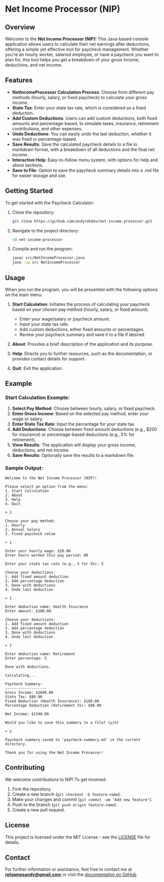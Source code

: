 
# **Net Income Processor (NIP)**

## **Overview**
Welcome to the **Net Income Processor (NIP)**! This Java-based console application allows users to calculate their net earnings after deductions, offering a simple yet effective tool for paycheck management. Whether you're an hourly worker, salaried employee, or have a paycheck you want to plan for, this tool helps you get a breakdown of your gross income, deductions, and net income.

## **Features**
- **NetIncomeProcessor Calculation Process**: Choose from different pay methods (hourly, salary, or fixed paycheck) to calculate your gross income.
- **State Tax**: Enter your state tax rate, which is considered as a fixed deduction.
- **Add Custom Deductions**: Users can add custom deductions, both fixed amounts and percentage-based, to simulate taxes, insurance, retirement contributions, and other expenses.
- **Undo Deductions**: You can easily undo the last deduction, whether it was fixed or percentage-based.
- **Save Results**: Save the calculated paycheck details to a file in markdown format, with a breakdown of all deductions and the final net income.
- **Interactive Help**: Easy-to-follow menu system, with options for help and about sections.
- **Save to File**: Option to save the paycheck summary details into a .md file for easier storage and use.

## **Getting Started**
To get started with the Paycheck Calculator:

1. Clone the repository:
   ```bash
   git clone https://github.com/andyrohdev/net-income-processor.git
   ```

2. Navigate to the project directory:
   ```bash
   cd net-income-processor
   ```

3. Compile and run the program:
   ```bash
   javac src/NetIncomeProcessor.java
   java -cp src NetIncomeProcessor
   ```

## **Usage**
When you run the program, you will be presented with the following options on the main menu:

1. **Start Calculation**: Initiates the process of calculating your paycheck based on your chosen pay method (hourly, salary, or fixed amount).
   - Enter your wage/salary or paycheck amount.
   - Input your state tax rate.
   - Add custom deductions, either fixed amounts or percentages.
   - Review your paycheck summary and save it to a file if desired.
   
2. **About**: Provides a brief description of the application and its purpose.
   
3. **Help**: Directs you to further resources, such as the documentation, or provides contact details for support.

4. **Quit**: Exit the application.

## **Example**
### Start Calculation Example:
1. **Select Pay Method**: Choose between hourly, salary, or fixed paycheck.
2. **Enter Gross Income**: Based on the selected pay method, enter your wage or salary.
3. **Enter State Tax Rate**: Input the percentage for your state tax.
4. **Add Deductions**: Choose between fixed amount deductions (e.g., $200 for insurance) or percentage-based deductions (e.g., 5% for retirement).
5. **View Results**: The application will display your gross income, deductions, and net income.
6. **Save Results**: Optionally save the results to a markdown file.

### Sample Output:
```
Welcome to the Net Income Processor (NIP)!

Please select an option from the menu:
1. Start Calculation
2. About
3. Help
4. Quit

> 1

Choose your pay method:
1. Hourly
2. Annual Salary
3. Fixed paycheck value

> 1

Enter your hourly wage: $20.00
Enter hours worked this pay period: 80

Enter your state tax rate (e.g., 5 for 5%): 5

Choose your deductions:
1. Add fixed amount deduction
2. Add percentage deduction
3. Done with deductions
4. Undo last deduction

> 1

Enter deduction name: Health Insurance
Enter amount: $100.00

Choose your deductions:
1. Add fixed amount deduction
2. Add percentage deduction
3. Done with deductions
4. Undo last deduction

> 2

Enter deduction name: Retirement
Enter percentage: 5

Done with deductions.

Calculating...

Paycheck Summary:
-------------------
Gross Income: $1600.00
State Tax: $80.00
Fixed Deduction (Health Insurance): $100.00
Percentage Deduction (Retirement 5%): $80.00

Net Income: $1340.00

Would you like to save this summary to a file? (y/n)

> y

Paycheck summary saved to 'paycheck-summary.md' in the current directory.

Thank you for using the Net Income Processor!

```

## **Contributing**
We welcome contributions to NIP! To get involved:

1. Fork the repository.
2. Create a new branch (`git checkout -b feature-name`).
3. Make your changes and commit (`git commit -am 'Add new feature'`).
4. Push to the branch (`git push origin feature-name`).
5. Create a new pull request.

## **License**
This project is licensed under the MIT License - see the [LICENSE](LICENSE.txt) file for details.

## **Contact**
For further information or assistance, feel free to contact me at **rohjamesandy@gmail.com** or visit the [documentation on GitHub](https://github.com/andyrohdev/net-income-processor).
